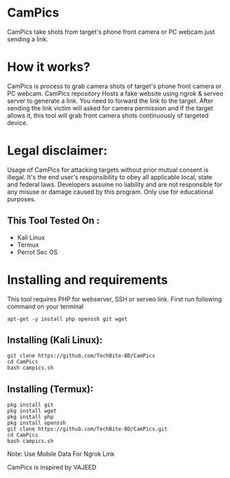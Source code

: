 # CamPics
CamPics take shots from target's phone front camera or PC webcam just sending a link.

# How it works?
<p>CamPics is process to grab camera shots of target's phone front camera or PC webcam. CamPics repository Hosts a fake website using ngrok & serveo server to generate a link. You need to forward the link to the target. After sending the link victim will asked for camera permission and if the target allows it, this tool will grab front camera shots continuously of targeted device.</p>

# Legal disclaimer:
<p>Usage of CamPics for attacking targets without prior mutual consent is illegal. It's the end user's responsibility to obey all applicable local, state and federal laws. Developers assume no liability and are not responsible for any misuse or damage caused by this program. Only use for educational purposes.</p>

## This Tool Tested On :
<ul>
  <li>Kali Linux</li>
  <li>Termux</li>
  <li>Perrot Sec OS</li>
</ul>

# Installing and requirements
<p>This tool requires PHP for webserver, SSH or serveo link. First run following command on your terminal</p>

```
apt-get -y install php openssh git wget
```

## Installing (Kali Linux):

```
git clone https://github.com/TechBite-BD/CamPics
cd CamPics
bash campics.sh
```


## Installing (Termux):

```
pkg install git
pkg install wget
pkg install php 
pkg install openssh
git clone https://github.com/TechBite-BD/CamPics.git
cd CamPics
bash campics.sh
```
Note: Use Mobile Data For Ngrok Link

<p>CamPics is inspired by VAJEED</p>
